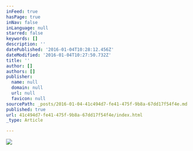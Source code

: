 ```yaml
---
inFeed: true
hasPage: true
inNav: false
inLanguage: null
starred: false
keywords: []
description: ''
datePublished: '2016-01-04T10:28:12.456Z'
dateModified: '2016-01-04T10:27:50.732Z'
title: ''
author: []
authors: []
publisher:
  name: null
  domain: null
  url: null
  favicon: null
sourcePath: _posts/2016-01-04-41c494d7-fe41-475f-9b8a-67dd17f54f4e.md
published: true
url: 41c494d7-fe41-475f-9b8a-67dd17f54f4e/index.html
_type: Article

---
```

![](https://the-grid-user-content.s3-us-west-2.amazonaws.com/09042411-5b82-4f62-9bd3-a535d8110638.jpg)
